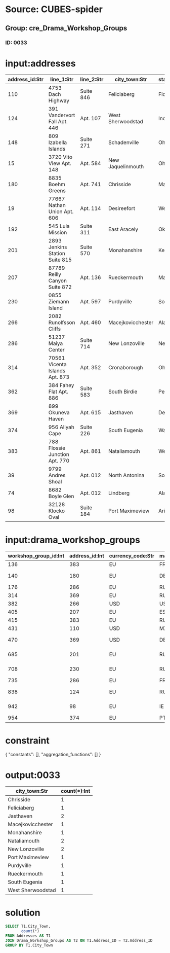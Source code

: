 # Source: CUBES-spider
## Group: cre_Drama_Workshop_Groups
### ID: 0033

# input:addresses

| address_id:Str | line_1:Str | line_2:Str | city_town:Str | state_county:Str | other_details:Str |
|---|---|---|---|---|---|
| 110 | 4753 Dach Highway | Suite 846 | Feliciaberg | Florida | nan |
| 124 | 391 Vandervort Fall Apt. 446 | Apt. 107 | West Sherwoodstad | Indiana | nan |
| 148 | 809 Izabella Islands | Suite 271 | Schadenville | Ohio | nan |
| 15 | 3720 Vito View Apt. 148 | Apt. 584 | New Jaquelinmouth | Ohio | nan |
| 180 | 8835 Boehm Greens | Apt. 741 | Chrisside | Maryland | nan |
| 19 | 77667 Nathan Union Apt. 606 | Apt. 114 | Desireefort | WestVirginia | nan |
| 192 | 545 Lula Mission | Suite 311 | East Aracely | Oklahoma | nan |
| 201 | 2893 Jenkins Station Suite 815 | Suite 570 | Monahanshire | Kentucky | nan |
| 207 | 87789 Reilly Canyon Suite 872 | Apt. 136 | Rueckermouth | Maryland | nan |
| 230 | 0855 Ziemann Island | Apt. 597 | Purdyville | SouthCarolina | nan |
| 266 | 2082 Runolfsson Cliffs | Apt. 460 | Macejkovicchester | Alaska | nan |
| 286 | 51237 Maiya Center | Suite 714 | New Lonzoville | Nebraska | nan |
| 314 | 70561 Vicenta Islands Apt. 873 | Apt. 352 | Cronaborough | Ohio | nan |
| 362 | 384 Fahey Flat Apt. 886 | Suite 583 | South Birdie | Pennsylvania | nan |
| 369 | 899 Okuneva Haven | Apt. 615 | Jasthaven | Delaware | nan |
| 374 | 956 Aliyah Cape | Suite 226 | South Eugenia | Washington | nan |
| 383 | 788 Flossie Junction Apt. 770 | Apt. 861 | Nataliamouth | WestVirginia | nan |
| 39 | 9799 Andres Shoal | Apt. 012 | North Antonina | SouthDakota | nan |
| 74 | 8682 Boyle Glen | Apt. 012 | Lindberg | Alabama | nan |
| 98 | 32128 Klocko Oval | Suite 184 | Port Maximeview | Arizona | nan |

# input:drama_workshop_groups

| workshop_group_id:Int | address_id:Int | currency_code:Str | marketing_region_code:Str | store_name:Str | store_phone:Str | store_email_address:Str | other_details:Str |
|---|---|---|---|---|---|---|---|
| 136 | 383 | EU | FR | Amely Cafe | 122-084-8029 | amely.ruecker@example.com | nan |
| 140 | 180 | EU | DE | Veda Film | 793-966-9311x5303 | breitenberg.veda@example.com | nan |
| 176 | 286 | EU | RU | Queen Art | 492-463-5967 | quigley.queen@example.org | Good |
| 314 | 369 | EU | RU | Kole Photo | (256)743-0310 | kole.torp@example.org | nan |
| 382 | 266 | USD | US | WAT Food | (411)133-9128 | watsica.hettie@example.com | nan |
| 405 | 207 | EU | ES | Hansen Print | 1-764-337-3453 | hansen.krista@example.net | Good |
| 415 | 383 | EU | RU | Roo Place | (422)705-5633 | roosevelt61@example.com | nan |
| 431 | 110 | USD | MX | Uhuels Fruit | (636)443-4067 | uhuels@example.net | nan |
| 470 | 369 | USD | DE | Harry Beef | (904)958-9909x0087 | harry.nicolas@example.org | nan |
| 685 | 201 | EU | RU | Welch Flower | 334-591-4561x465 | welch.colby@example.net | Bad |
| 708 | 230 | EU | RU | Kling Workshop | 499-032-2149 | katherine.kling@example.org | nan |
| 735 | 286 | EU | FR | Orn News | +60(6)8081312118 | arturo.orn@example.org | nan |
| 838 | 124 | EU | RU | Bednar Film | 1-351-773-1587x95545 | bednar.michael@example.org | nan |
| 942 | 98 | EU | IE | Kessler Exploration | (020)161-0983x567 | kessler.maximillia@example.net | nan |
| 954 | 374 | EU | PT | Warino Photo | 1-811-875-3222 | waino.king@example.com | nan |

# constraint

{
  "constants": [],
  "aggregation_functions": []
}

# output:0033

| city_town:Str | count(*):Int |
|---|---|
| Chrisside | 1 |
| Feliciaberg | 1 |
| Jasthaven | 2 |
| Macejkovicchester | 1 |
| Monahanshire | 1 |
| Nataliamouth | 2 |
| New Lonzoville | 2 |
| Port Maximeview | 1 |
| Purdyville | 1 |
| Rueckermouth | 1 |
| South Eugenia | 1 |
| West Sherwoodstad | 1 |

# solution

```sql
SELECT T1.City_Town,
       count(*)
FROM Addresses AS T1
JOIN Drama_Workshop_Groups AS T2 ON T1.Address_ID = T2.Address_ID
GROUP BY T1.City_Town
```
